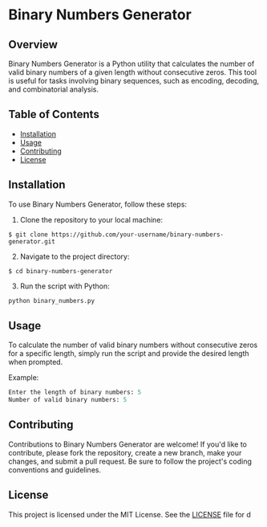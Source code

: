 # Binary Numbers Generator

## Overview

Binary Numbers Generator is a Python utility that calculates the number of valid binary numbers of a given length without consecutive zeros. This tool is useful for tasks involving binary sequences, such as encoding, decoding, and combinatorial analysis.

## Table of Contents

- [Installation](#installation)
- [Usage](#usage)
- [Contributing](#contributing)
- [License](#license)

## Installation

To use Binary Numbers Generator, follow these steps:

1. Clone the repository to your local machine:

```$ git clone https://github.com/your-username/binary-numbers-generator.git```



2. Navigate to the project directory:

``$ cd binary-numbers-generator``



3. Run the script with Python:

```python
python binary_numbers.py
```



## Usage

To calculate the number of valid binary numbers without consecutive zeros for a specific length, simply run the script and provide the desired length when prompted.

Example:

```python binary_numbers.py
Enter the length of binary numbers: 5
Number of valid binary numbers: 5
```


## Contributing

Contributions to Binary Numbers Generator are welcome! If you'd like to contribute, please fork the repository, create a new branch, make your changes, and submit a pull request. Be sure to follow the project's coding conventions and guidelines.

## License

This project is licensed under the MIT License. See the [LICENSE](LICENSE) file for d
